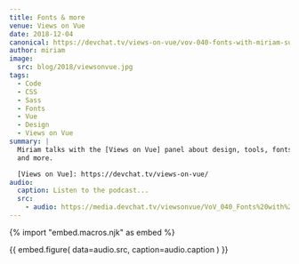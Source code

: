 ```yaml
---
title: Fonts & more
venue: Views on Vue
date: 2018-12-04
canonical: https://devchat.tv/views-on-vue/vov-040-fonts-with-miriam-suzanne/
author: miriam
image:
  src: blog/2018/viewsonvue.jpg
tags:
  - Code
  - CSS
  - Sass
  - Fonts
  - Vue
  - Design
  - Views on Vue
summary: |
  Miriam talks with the [Views on Vue] panel about design, tools, fonts,
  and more.

  [Views on Vue]: https://devchat.tv/views-on-vue/
audio:
  caption: Listen to the podcast...
  src:
    - audio: https://media.devchat.tv/viewsonvue/VoV_040_Fonts%20with%20Miriam_Suzanne.mp3
---
```

{% import "embed.macros.njk" as embed %}

{{ embed.figure(
  data=audio.src,
  caption=audio.caption
) }}
